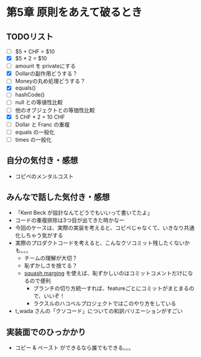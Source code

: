 # 第5章 原則をあえて破るとき
## TODOリスト
* [ ] $5 + CHF = $10
* [x] $5 * 2 = $10
* [ ] amount を privateにする
* [x] Dollarの副作用どうする？
* [ ] Moneyの丸め処理どうする？
* [x] equals()
* [ ] hashCode()
* [ ] null との等値性比較
* [ ] 他のオブジェクトとの等価性比較
* [x] 5 CHF * 2 = 10 CHF
* [ ] Dollar と Franc の重複
* [ ] equals の一般化
* [ ] times の一般化

## 自分の気付き・感想
* コピペのメンタルコスト

## みんなで話した気付き・感想
* 「Kent Beck が設計なんてどうでもいいって書いてたよ」
* コードの重複排除は3つ目が出てきた時かなー
* 今回のケースは、実際の実装を考えると、コピペじゃなくて、いきなり共通化しちゃう気がする
* 実際のプロダクトコードを考えると、こんなクソコミット残したくないかも。。。
  * チームの理解が大切？
  * 恥ずかしさを捨てる？
  * [squash marging](http://kamatama41.hatenablog.com/entry/2016/04/06/021836) を使えば、恥ずかしいのはコミットコメントだけになるので便利
    * ブランチの切り方統一すれば、featureごとにコミットがまとまるので、いいぞ！
    * ラクスルのハコベルプロジェクトではこのやり方をしている
* t_wada さんの「クソコード」についての和訳バリエーションがすごい

## 実装面でのひっかかり
* コピー & ペースト ができるなら誰でもできる。。。

